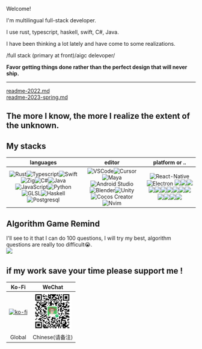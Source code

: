 Welcome! 

I'm multilingual full-stack developer.

I use rust, typescript, haskell, swift, C#, Java.

I have been thinking a lot lately and have come to some realizations.

/full stack (primary at front)/aigc delevoper/

<b>Favor getting things done rather than the perfect design that will never ship.</b>

--- 

[readme-2022.md](https://github.com/weykon/weykon/blob/main/README-2022.md)  
[readme-2023-spring.md](https://github.com/weykon/weykon/blob/main/README-2023-05.md)

<h2>The more I know, the more I realize the extent of the unknown.</h2>

## My stacks

|languages|editor|platform or ..|
| :--: | :--: | :--: |
|![Rust](http://img.shields.io/badge/-Rust-D2B48?style=flat-square&logo=Rust&logoColor=000000)![Typescript](http://img.shields.io/badge/-Typescript-ff69b4?style=flat-square&logo=Typescript&logoColor=white)![Swift](http://img.shields.io/badge/-Swift-orange?style=flat-square&logo=Swift&logoColor=white)![Zig](http://img.shields.io/badge/-Zig-222222?style=flat-square&logo=Zig&logoColor=orange)![C#](http://img.shields.io/badge/-Csharp-334433?style=flat-square&logo=Csharp&logoColor=green)![Java](http://img.shields.io/badge/-JAVA-blue?style=flat-square&logo=java)  ![JavaScript](https://img.shields.io/badge/-JavaScript-%23F7DF1C?style=flat-square&logo=javascript&logoColor=ffff4a&color=d1b01f)![Python](http://img.shields.io/badge/-Python-purple?style=flat-square&logo=Python&logoColor=pink)![GLSL](http://img.shields.io/badge/-GLSL-purple?style=flat-square&logo=GLSL&logoColor=orange)![Haskell](http://img.shields.io/badge/-Haskell-white?style=flat-square&logo=Haskell&logoColor=purple)![Postgresql](http://img.shields.io/badge/-Postgresql-purple?style=flat-square&logo=Postgresql&logoColor=orange)|![VSCode](http://img.shields.io/badge/-VisualStudioCode-orange?style=flat-square&logo=VisualStudioCode&logoColor=5AAEAF)![Cursor](http://img.shields.io/badge/-cursor-grey?style=flat-square&logo=cursor)![Maya](http://img.shields.io/badge/-Maya-48A0A3?style=flat-square&logo=Maya&logoColor=5AAEAF)![Android Studio](http://img.shields.io/badge/-AndroidStudio-aqua?style=flat-square&logo=AndroidStudio)![Blender](http://img.shields.io/badge/-Blender-orange?style=flat-square&logo=Blender&logoColor=5AAEAF)![Unity](http://img.shields.io/badge/-Unity-black?style=flat-square&logo=Unity)![Cocos Creator](http://img.shields.io/badge/-Cocos_Creator-grey?style=flat-square&logo=Cocos_Creator)![Nvim](http://img.shields.io/badge/-Neovim-grey?style=flat-square&logo=neovim)|![React-Native](http://img.shields.io/badge/-ReactNative-blue?style=flat-square&logo=reactnative&logoColor=5AAEAF) ![Electron](http://img.shields.io/badge/-Electron-orange?style=flat-square&logo=Electron) [![](https://img.shields.io/badge/-Docker-2496ED?style=flat-square&logo=docker&logoColor=ffffff)](https://www.docker.com/)[![](https://img.shields.io/badge/-NPM-cb3837?style=flat-square&logo=npm&logoColor=white)](https://npmjs.com/)[![](https://img.shields.io/badge/-Git-f05032?style=flat-square&logo=git&logoColor=white)](https://git-scm.com/)[![](https://img.shields.io/badge/React-cb3837?style=flat-square&logo=React&logoColor=ffffff)](https://reactjs.org/)[![](https://img.shields.io/badge/-Electron-6DB33F?style=flat-square&logo=electron&logoColor=ffffff)](https://www.electronjs.org/)[![](https://img.shields.io/badge/-Node.js-43853d?style=flat-square&logo=node.js&logoColor=ffffff)](https://nodejs.org/)[![](https://img.shields.io/badge/-Nginx-269539?style=flat-square&logo=nginx&logoColor=ffffff)](https://nginx.org/)[![](https://img.shields.io/badge/-Redis-dc382d?style=flat-square&logo=redis&logoColor=white)](https://redis.io/)[![](https://img.shields.io/badge/-Yarn-2496ED?style=flat-square&logo=yarn&logoColor=white)](https://yarnpkg.com/)[![](https://img.shields.io/badge/-Webpack-3776AB?style=flat-square&logo=webpack&logoColor=white)](https://webpack.js.org/)[![](https://img.shields.io/badge/-Markdown-003545?style=flat-square&logo=markdown&logoColor=white)](https://daringfireball.net/projects/markdown/)[![](https://img.shields.io/badge/-Supabase-2496ED?style=flat-square&logo=supabase&logoColor=ffffff)](https://www.supabase.com/)[![](https://img.shields.io/badge/-Langchain-fcc624?style=flat-square&logo=langchain&logoColor=white)](https://www.langchain.org/)[![](https://img.shields.io/badge/-Bevy-black?style=flat-square&logo=bevy)](https://www.bevy.com/) |

## Algorithm Game Remind
I'll see to it that I can do 100 questions, I will try my best, algorithm questions are really too difficult😭.  
<img width="250px" src="https://leetcard.jacoblin.cool/weykon?theme=nord&font=PT%20Mono&ext=activity&site=cn&animation=true" />  

## if my work save your time please support me !
| Ko-Fi | WeChat |
| :-----: | :------: |
| [![ko-fi](https://ko-fi.com/img/githubbutton_sm.svg)](https://ko-fi.com/N4N2HHW3R) | <img width="100px" src="./wechat_receive_qrcode.jpg"/> |
| Global | Chinese(请备注) |
